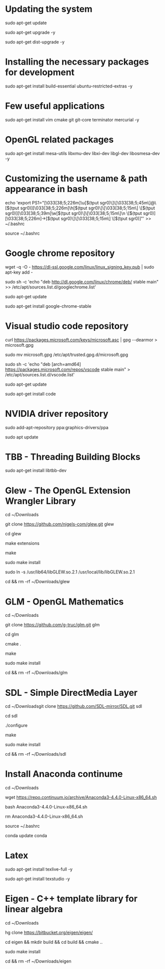 # Updating the system
sudo apt-get update

sudo apt-get upgrade -y

sudo apt-get dist-upgrade -y

# Installing the necessary packages for development 
sudo apt-get install build-essential ubuntu-restricted-extras -y

# Few useful applications
sudo apt-get install vim cmake git git-core terminator mercurial -y

# OpenGL related packages
sudo apt-get install mesa-utils libxmu-dev libxi-dev libgl-dev libosmesa-dev -y

# Customizing the username & path appearance in bash
echo 'export PS1="\[\033[38;5;226m\]\u\[$(tput sgr0)\]\[\033[38;5;45m\]@\[$(tput sgr0)\]\[\033[38;5;226m\]\h\[$(tput sgr0)\]\[\033[38;5;15m\] \[$(tput sgr0)\]\[\033[38;5;39m\]\w\[$(tput sgr0)\]\[\033[38;5;15m\]\n \[$(tput sgr0)\]\[\033[38;5;226m\]->\[$(tput sgr0)\]\[\033[38;5;15m\] \[$(tput sgr0)\]"' >> ~/.bashrc

source ~/.bashrc

# Google chrome repository
wget -q -O - https://dl-ssl.google.com/linux/linux_signing_key.pub | sudo apt-key add -

sudo sh -c 'echo "deb http://dl.google.com/linux/chrome/deb/ stable main" >> /etc/apt/sources.list.d/googlechrome.list'

sudo apt-get update

sudo apt-get install google-chrome-stable

# Visual studio code repository
curl https://packages.microsoft.com/keys/microsoft.asc | gpg --dearmor > microsoft.gpg

sudo mv microsoft.gpg /etc/apt/trusted.gpg.d/microsoft.gpg

sudo sh -c 'echo "deb [arch=amd64] https://packages.microsoft.com/repos/vscode stable main" > /etc/apt/sources.list.d/vscode.list'

sudo apt-get update

sudo apt-get install code

# NVIDIA driver repository
sudo add-apt-repository ppa:graphics-drivers/ppa

sudo apt update

# TBB - Threading Building Blocks
sudo apt-get install libtbb-dev


# Glew - The OpenGL Extension Wrangler Library
cd ~/Downloads

git clone https://github.com/nigels-com/glew.git glew

cd glew

make extensions

make

sudo make install

sudo ln -s /usr/lib64/libGLEW.so.2.1 /usr/local/lib/libGLEW.so.2.1

cd && rm -rf ~/Downloads/glew

# GLM - OpenGL Mathematics
cd ~/Downloads

git clone https://github.com/g-truc/glm.git glm

cd glm

cmake .

make

sudo make install

cd && rm -rf ~/Downloads/glm

# SDL - Simple DirectMedia Layer
cd ~/Downloadsgit clone https://github.com/SDL-mirror/SDL.git sdl

cd sdl

./configure

make

sudo make install

cd && rm -rf ~/Downloads/sdl

# Install Anaconda continume

cd ~/Downloads

wget https://repo.continuum.io/archive/Anaconda3-4.4.0-Linux-x86_64.sh

bash Anaconda3-4.4.0-Linux-x86_64.sh

rm Anaconda3-4.4.0-Linux-x86_64.sh 

source ~/.bashrc

conda update conda

# Latex
sudo apt-get install texlive-full -y

sudo apt-get install texstudio -y

# Eigen - C++ template library for linear algebra
cd ~/Downloads

hg clone https://bitbucket.org/eigen/eigen/

cd eigen && mkdir build && cd build && cmake ..

sudo make install

cd && rm -rf ~/Downloads/eigen
